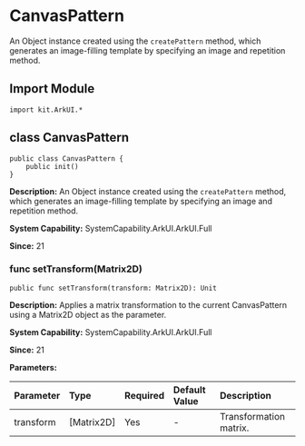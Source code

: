 # CanvasPattern

An Object instance created using the `createPattern` method, which generates an image-filling template by specifying an image and repetition method.

## Import Module

```cangjie
import kit.ArkUI.*
```

## class CanvasPattern

```cangjie
public class CanvasPattern {
    public init()
}
```

**Description:** An Object instance created using the `createPattern` method, which generates an image-filling template by specifying an image and repetition method.

**System Capability:** SystemCapability.ArkUI.ArkUI.Full

**Since:** 21

### func setTransform(Matrix2D)

```cangjie
public func setTransform(transform: Matrix2D): Unit
```

**Description:** Applies a matrix transformation to the current CanvasPattern using a Matrix2D object as the parameter.

**System Capability:** SystemCapability.ArkUI.ArkUI.Full

**Since:** 21

**Parameters:**

| Parameter | Type | Required | Default Value | Description |
|:---|:---|:---|:---|:---|
| transform | [Matrix2D] | Yes | - | Transformation matrix. |